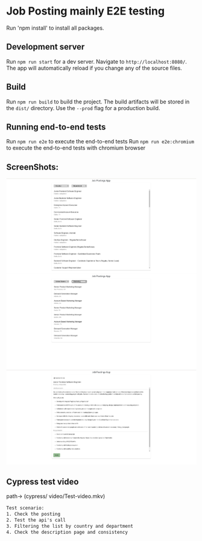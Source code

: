 # Job Posting mainly E2E testing

Run 'npm install' to install all packages.

## Development server

Run `npm run start` for a dev server. Navigate to `http://localhost:8080/`. The app will automatically reload if you change any of the source files.

## Build

Run `npm run build` to build the project. The build artifacts will be stored in the `dist/` directory. Use the `--prod` flag for a production build.

## Running end-to-end tests

Run `npm run e2e` to execute the end-to-end tests
Run `npm run e2e:chromium` to execute the end-to-end tests with chromium browser

## ScreenShots:

![Home page](screenshots/home1.png)
![Home page](screenshots/home2.png)
![Description1 page](screenshots/description3.png)

## Cypress test video

path-> (cypress/ video/Test-video.mkv)

    Test scenario:
    1. Check the posting
    2. Test the api's call
    3. Filtering the list by country and department
    4. Check the description page and consistency
